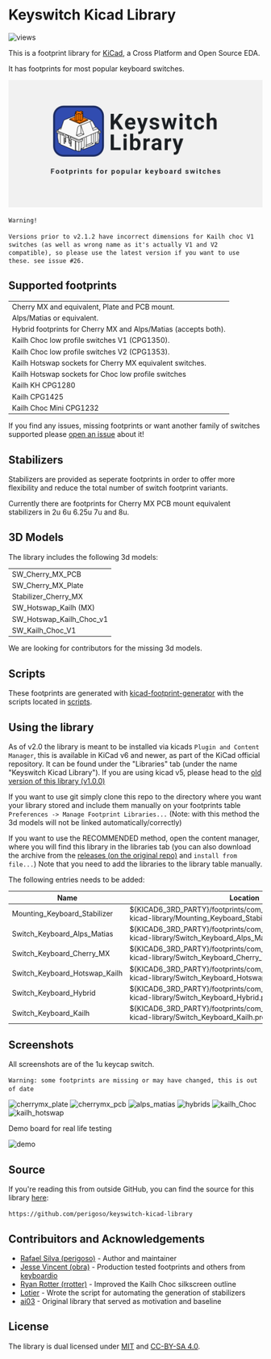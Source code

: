 # Keyswitch Kicad Library

![views](https://views.whatilearened.today/views/github/perigoso/Switch_Keyboard.svg)

This is a footprint library for [KiCad](https://www.kicad.org), a Cross Platform and Open Source EDA.

It has footprints for most popular keyboard switches.

![Banner](assets/banner.png)

```
Warning!

Versions prior to v2.1.2 have incorrect dimensions for Kailh choc V1 switches (as well as wrong name as it's actually V1 and V2 compatible), so please use the latest version if you want to use these. see issue #26.
```

## Supported footprints

|                                                                 |
|-----------------------------------------------------------------|
| Cherry MX and equivalent, Plate and PCB mount.                  |
| Alps/Matias or equivalent.                                      |
| Hybrid footprints for Cherry MX and Alps/Matias (accepts both). |
| Kailh Choc low profile switches V1 (CPG1350).                   |
| Kailh Choc low profile switches V2 (CPG1353).                   |
| Kailh Hotswap sockets for Cherry MX equivalent switches.        |
| Kailh Hotswap sockets for Choc low profile switches             |
| Kailh KH CPG1280                                                |
| Kailh CPG1425                                                   |
| Kailh Choc Mini CPG1232                                         |

If you find any issues, missing footprints or want another family of switches supported please [open an issue](https://github.com/perigoso/keyswitch-kicad-library/issues/new) about it!

## Stabilizers

Stabilizers are provided as seperate footprints in order to offer more flexibility and reduce the total number of switch footprint variants.

Currently there are footprints for Cherry MX PCB mount equivalent stabilizers in 2u 6u 6.25u 7u and 8u.

## 3D Models

The library includes the following 3d models:

|                          |
|--------------------------|
| SW_Cherry_MX_PCB         |
| SW_Cherry_MX_Plate       |
| Stabilizer_Cherry_MX     |
| SW_Hotswap_Kailh (MX)    |
| SW_Hotswap_Kailh_Choc_v1 |
| SW_Kailh_Choc_V1         |

We are looking for contributors for the missing 3d models.

## Scripts

These footprints are generated with [kicad-footprint-generator](https://gitlab.com/kicad/libraries/kicad-footprint-generator.git) with the scripts located in [scripts](scripts/).

## Using the library

As of v2.0  the library is meant to be installed via kicads `Plugin and Content Manager`, this is available in KiCad v6 and newer, as part of the KiCad official repository. It can be found under the "Libraries" tab (under the name "Keyswitch Kicad Library"). If you are using kicad v5, please head to the [old version of this library (v1.0.0)](https://github.com/perigoso/keyswitch-kicad-library/tree/e56f74e93c850e60e04023563835b5fe031fd638)

If you want to use git simply clone this repo to the directory where you want your library stored and include them manually on your footprints table `Preferences -> Manage Footprint Libraries...` (Note: with this method the 3d models will not be linked automatically/correctly)

If you want to use the RECOMMENDED method, open the content manager, where you will find this library in the libraries tab (you can also download the archive from the [releases (on the original repo)](https://github.com/perigoso/keyswitch-kicad-library/releases) and `install from file...`) Note that you need to add the libraries to the library table manually.

The following entries needs to be added:

Name | Location
---|---
Mounting_Keyboard_Stabilizer | ${KICAD6_3RD_PARTY}/footprints/com_github_perigoso_keyswitch-kicad-library/Mounting_Keyboard_Stabilizer.pretty
Switch_Keyboard_Alps_Matias | ${KICAD6_3RD_PARTY}/footprints/com_github_perigoso_keyswitch-kicad-library/Switch_Keyboard_Alps_Matias.pretty
Switch_Keyboard_Cherry_MX | ${KICAD6_3RD_PARTY}/footprints/com_github_perigoso_keyswitch-kicad-library/Switch_Keyboard_Cherry_MX.pretty
Switch_Keyboard_Hotswap_Kailh | ${KICAD6_3RD_PARTY}/footprints/com_github_perigoso_keyswitch-kicad-library/Switch_Keyboard_Hotswap_Kailh.pretty
Switch_Keyboard_Hybrid | ${KICAD6_3RD_PARTY}/footprints/com_github_perigoso_keyswitch-kicad-library/Switch_Keyboard_Hybrid.pretty
Switch_Keyboard_Kailh | ${KICAD6_3RD_PARTY}/footprints/com_github_perigoso_keyswitch-kicad-library/Switch_Keyboard_Kailh.pretty

## Screenshots

All screenshots are of the 1u keycap switch.

`Warning: some footprints are missing or may have changed, this is out of date`

![cherrymx_plate](https://user-images.githubusercontent.com/39195157/93152763-7811aa00-f6f7-11ea-83d1-0b2d516927cc.png)
![cherrymx_pcb](https://user-images.githubusercontent.com/39195157/93150026-f66a4e00-f6ef-11ea-809f-2e3a8dbe188a.png)
![alps_matias](https://user-images.githubusercontent.com/39195157/93150084-1c8fee00-f6f0-11ea-97b3-24e5e425479f.png)
![hybrids](https://user-images.githubusercontent.com/39195157/93150167-55c85e00-f6f0-11ea-9cce-6adc237570d0.png)
![kailh_Choc](https://user-images.githubusercontent.com/39195157/93150222-72649600-f6f0-11ea-8a22-b62f093f4c2d.png)
![kailh_hotswap](https://user-images.githubusercontent.com/39195157/93150276-8f996480-f6f0-11ea-9919-c952159f183f.png)

Demo board for real life testing

![demo](https://user-images.githubusercontent.com/39195157/158739962-f45acbd3-4a3d-4613-8eca-4cfa36f55d0c.png)

## Source

If you're reading this from outside GitHub, you can find the source for this library [here](https://github.com/perigoso/keyswitch-kicad-library):

`https://github.com/perigoso/keyswitch-kicad-library`

## Contribuitors and Acknowledgements

- [Rafael Silva (perigoso)](https://github.com/perigoso) - Author and maintainer
- [Jesse Vincent (obra)](https://github.com/obra) - Production tested footprints and others from [keyboardio](https://github.com/keyboardio)
- [Ryan Rotter (rrotter)](https://github.com/rrotter) - Improved the Kailh Choc silkscreen outline
- [Lotier](https://github.com/Lotier) - Wrote the script for automating the generation of stabilizers
- [ai03](https://github.com/ai03-2725) - Original library that served as motivation and baseline

## License

The library is dual licensed under [MIT](LICENSE-MIT) and [CC-BY-SA 4.0](LICENSE-CC-BY-SA).
